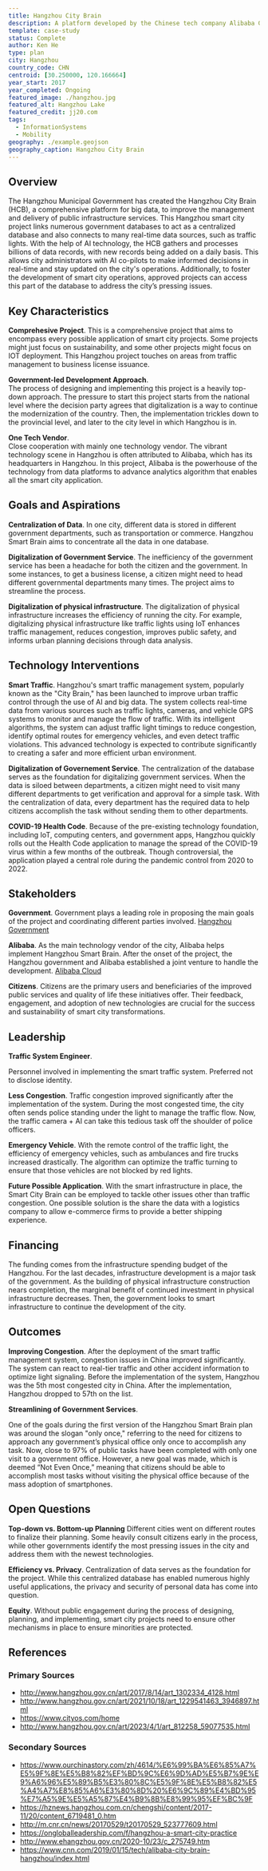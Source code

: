 ```yaml
---
title: Hangzhou City Brain
description: A platform developed by the Chinese tech company Alibaba Group that utilizes AI and big data for urban management.
template: case-study
status: Complete
author: Ken He
type: plan
city: Hangzhou 
country_code: CHN
centroid: [30.250000, 120.166664]
year_start: 2017
year_completed: Ongoing
featured_image: ./hangzhou.jpg
featured_alt: Hangzhou Lake
featured_credit: jj20.com
tags:
  - InformationSystems
  - Mobility
geography: ./example.geojson
geography_caption: Hangzhou City Brain
---
```


## Overview

The Hangzhou Municipal Government has created the Hangzhou City Brain (HCB), a comprehensive platform for big data, to improve the management and delivery of public infrastructure services. This Hangzhou smart city project links numerous government databases to act as a centralized database and also connects to many real-time data sources, such as traffic lights. With the help of AI technology, the HCB gathers and processes billions of data records, with new records being added on a daily basis. This allows city administrators with AI co-pilots to make informed decisions in real-time and stay updated on the city's operations. Additionally, to foster the development of smart city operations, approved projects can access this part of the database to address the city’s pressing issues.


## Key Characteristics


**Comprehesive Project**. 
This is a comprehensive project that aims to encompass every possible application of smart city projects. Some projects might just focus on sustainability, and some other projects might focus on IOT deployment. This Hangzhou project touches on areas from traffic management to business license issuance.

**Government-led Development Approach**.  
The process of designing and implementing this project is a heavily top-down approach. The pressure to start this project starts from the national level where the decision party agrees that digitalization is a way to continue the modernization of the country. Then, the implementation trickles down to the provincial level, and later to the city level in which Hangzhou is in.

**One Tech Vendor**.  
Close cooperation with mainly one technology vendor. The vibrant technology scene in Hangzhou is often attributed to Alibaba, which has its headquarters in Hangzhou. In this project, Alibaba is the powerhouse of the technology from data platforms to advance analytics algorithm that enables all the smart city application.

## Goals and Aspirations


**Centralization of Data**. In one city, different data is stored in different government departments, such as transportation or commerce. Hangzhou Smart Brain aims to concentrate all the data in one database. 

**Digitalization of Government Service**. The inefficiency of the government service has been a headache for both the citizen and the government. In some instances, to get a business license, a citizen might need to head different governmental departments many times. The project aims to streamline the process.

**Digitalization of physical infrastructure**. The digitalization of physical infrastructure increases the efficiency of running the city. For example, digitalizing physical infrastructure like traffic lights using IoT enhances traffic management, reduces congestion, improves public safety, and informs urban planning decisions through data analysis.


## Technology Interventions

**Smart Traffic**. Hangzhou's smart traffic management system, popularly known as the "City Brain," has been launched to improve urban traffic control through the use of AI and big data. The system collects real-time data from various sources such as traffic lights, cameras, and vehicle GPS systems to monitor and manage the flow of traffic. With its intelligent algorithms, the system can adjust traffic light timings to reduce congestion, identify optimal routes for emergency vehicles, and even detect traffic violations. This advanced technology is expected to contribute significantly to creating a safer and more efficient urban environment.

**Digitalization of Governement Service**. 
The centralization of the database serves as the foundation for digitalizing government services. When the data is siloed between departments, a citizen might need to visit many different departments to get verification and approval for a simple task. With the centralization of data, every department has the required data to help citizens accomplish the task without sending them to other departments.

**COVID-19 Health Code**.
 Because of the pre-existing technology foundation, including IoT, computing centers, and government apps, Hangzhou quickly rolls out the Health Code application to manage the spread of the COVID-19 virus within a few months of the outbreak. Though controversial, the application played a central role during the pandemic control from 2020 to 2022.


## Stakeholders

**Government**. 
Government plays a leading role in proposing the main goals of the project and coordinating different parties involved. [Hangzhou Government](http://www.hangzhou.gov.cn/)

**Alibaba**. 
As the main technology vendor of the city, Alibaba helps implement Hangzhou Smart Brain. After the onset of the project, the Hangzhou government and Alibaba established a joint venture to handle the development. [Alibaba Cloud](us.alibabacloud.com)

**Citizens**. 
Citizens are the primary users and beneficiaries of the improved public services and quality of life these initiatives offer. Their feedback, engagement, and adoption of new technologies are crucial for the success and sustainability of smart city transformations.


## Leadership

**Traffic System Engineer**. 

Personnel involved in implementing the smart traffic system. Preferred not to disclose identity.

**Less Congestion**.
 Traffic congestion improved significantly after the implementation of the system. During the most congested time, the city often sends police standing under the light to manage the traffic flow. Now, the traffic camera + AI can take this tedious task off the shoulder of police officers.

**Emergency Vehicle**. 
With the remote control of the traffic light, the efficiency of emergency vehicles, such as ambulances and fire trucks increased drastically. The algorithm can optimize the traffic turning to ensure that those vehicles are not blocked by red lights.

**Future Possible Application**. 
With the smart infrastructure in place, the Smart City Brain can be employed to tackle other issues other than traffic congestion. One possible solution is the share the data with a logistics company to allow e-commerce firms to provide a better shipping experience.


## Financing


The funding comes from the infrastructure spending budget of the Hangzhou. For the last decades, infrastructure development is a major task of the government. As the building of physical infrastructure construction nears completion, the marginal benefit of continued investment in physical infrastructure decreases. Then, the government looks to smart infrastructure to continue the development of the city. 


## Outcomes


**Improving Congestion**. 
After the deployment of the smart traffic management system, congestion issues in China improved significantly. The system can react to real-tier traffic and other accident information to optimize light signaling. Before the implementation of the system, Hangzhou was the 5th most congested city in China. After the implementation, Hangzhou dropped to 57th on the list.


**Streamlining of Government Services**.  

One of the goals during the first version of the Hangzhou Smart Brain plan was around the slogan "only once," referring to the need for citizens to approach any government’s physical office only once to accomplish any task. Now, close to 97% of public tasks have been completed with only one visit to a government office. However, a new goal was made, which is deemed “Not Even Once,” meaning that citizens should be able to accomplish most tasks without visiting the physical office because of the mass adoption of smartphones.


## Open Questions


**Top-down vs. Bottom-up Planning**
 Different cities went on different routes to finalize their planning. Some heavily consult citizens early in the process, while other governments identify the most pressing issues in the city and address them with the newest technologies.


**Efficiency vs. Privacy**. 
Centralization of data serves as the foundation for the project. While this centralized database has enabled numerous highly useful applications, the privacy and security of personal data has come into question. 

**Equity**. 
Without public engagement during the process of designing, planning, and implementing, smart city projects need to ensure other mechanisms in place to ensure minorities are protected.


## References



### Primary Sources

- http://www.hangzhou.gov.cn/art/2017/8/14/art_1302334_4128.html
- http://www.hangzhou.gov.cn/art/2021/10/18/art_1229541463_3946897.html
- https://www.cityos.com/home
- http://www.hangzhou.gov.cn/art/2023/4/1/art_812258_59077535.html

### Secondary Sources

- https://www.ourchinastory.com/zh/4614/%E6%99%BA%E6%85%A7%E5%9F%8E%E5%B8%82%EF%BD%9C%E6%9D%AD%E5%B7%9E%E9%A6%96%E5%89%B5%E3%80%8C%E5%9F%8E%E5%B8%82%E5%A4%A7%E8%85%A6%E3%80%8D%20%E6%9C%89%E4%BD%95%E7%A5%9E%E5%A5%87%E4%B9%8B%E8%99%95%EF%BC%9F
- https://hznews.hangzhou.com.cn/chengshi/content/2017-11/20/content_6719481_0.htm
- http://m.cnr.cn/news/20170529/t20170529_523777609.html
- https://ongloballeadership.com/f/hangzhou-a-smart-city-practice
- http://www.ehangzhou.gov.cn/2020-10/23/c_275749.htm
- https://www.cnn.com/2019/01/15/tech/alibaba-city-brain-hangzhou/index.html

